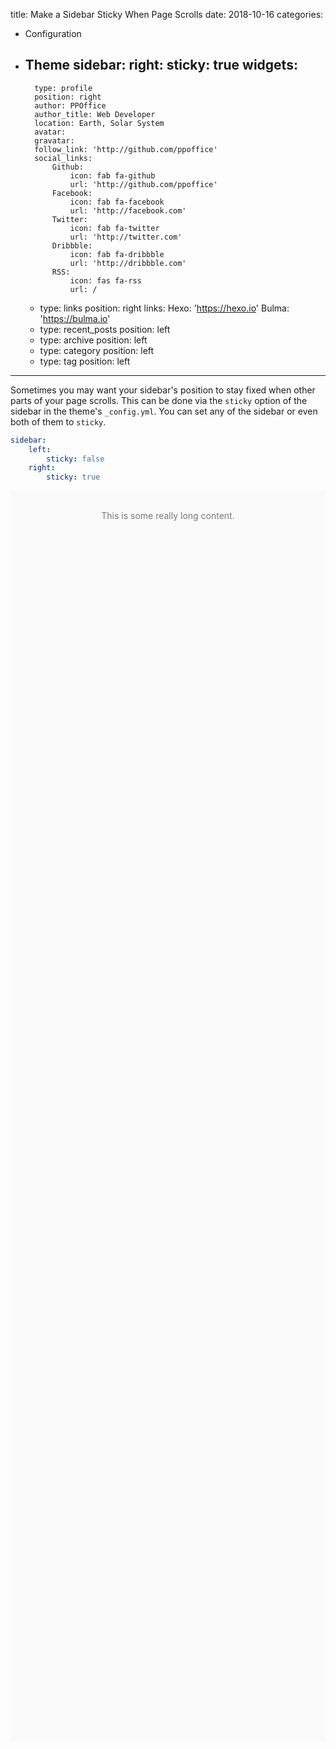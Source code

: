 title: Make a Sidebar Sticky When Page Scrolls
date: 2018-10-16
categories:
- Configuration
- Theme
sidebar:
    right:
        sticky: true
widgets:
    -
        type: profile
        position: right
        author: PPOffice
        author_title: Web Developer
        location: Earth, Solar System
        avatar: 
        gravatar: 
        follow_link: 'http://github.com/ppoffice'
        social_links:
            Github:
                icon: fab fa-github
                url: 'http://github.com/ppoffice'
            Facebook:
                icon: fab fa-facebook
                url: 'http://facebook.com'
            Twitter:
                icon: fab fa-twitter
                url: 'http://twitter.com'
            Dribbble:
                icon: fab fa-dribbble
                url: 'http://dribbble.com'
            RSS:
                icon: fas fa-rss
                url: /
    -
        type: links
        position: right
        links:
            Hexo: 'https://hexo.io'
            Bulma: 'https://bulma.io'
    -
        type: recent_posts
        position: left
    -
        type: archive
        position: left
    -
        type: category
        position: left
    -
        type: tag
        position: left
---
Sometimes you may want your sidebar's position to stay fixed when other parts of your page scrolls. This can be done via the `sticky` option of the sidebar in the theme's `_config.yml`. You can set any of the sidebar or even both of them to `sticky`.

```yaml
sidebar:
    left:
        sticky: false
    right:
        sticky: true
```
<!-- more -->
<div style="height:2000px;background:#fafafa;color:#777;text-align:center;">
<br>
<p>This is some really long content.</p>
</div>